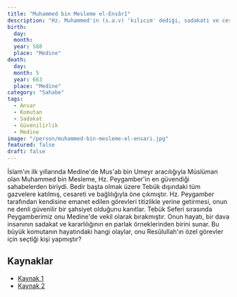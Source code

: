 ```yaml
---
title: "Muhammed bin Mesleme el-Ensârî"
description: "Hz. Muhammed'in (s.a.v) 'kılıcım' dediği, sadakati ve cesaretiyle tanınan Medineli seçkin sahabe ve komutan."
birth:
  day: 
  month: 
  year: 588
  place: "Medine"
death:
  day: 
  month: 5
  year: 663
  place: "Medine"
category: "Sahabe"
tags:
  - Ansar
  - Komutan
  - Sadakat
  - Güvenilirlik
  - Medine
image: "/person/muhammed-bin-mesleme-el-ensari.jpg"
featured: false
draft: false
---
```


İslam'ın ilk yıllarında Medine'de Mus'ab bin Umeyr aracılığıyla Müslüman olan Muhammed bin Mesleme, Hz. Peygamber'in en güvendiği sahabelerden biriydi. Bedir başta olmak üzere Tebük dışındaki tüm gazvelere katılmış, cesareti ve bağlılığıyla öne çıkmıştır. Hz. Peygamber tarafından kendisine emanet edilen görevleri titizlikle yerine getirmesi, onun ne denli güvenilir bir şahsiyet olduğunu kanıtlar. Tebük Seferi sırasında Peygamberimiz onu Medine'de vekil olarak bırakmıştır. Onun hayatı, bir dava insanının sadakat ve kararlılığının en parlak örneklerinden birini sunar. Bu büyük komutanın hayatındaki hangi olaylar, onu Resûlullah'ın özel görevler için seçtiği kişi yapmıştır?

## Kaynaklar

- [Kaynak 1](https://islamansiklopedisi.org.tr/muhammed-b-mesleme)
- [Kaynak 2](https://www.islamtarihi.net/sahabeler/muhammed-bin-mesleme-radıyallahü-anh/)